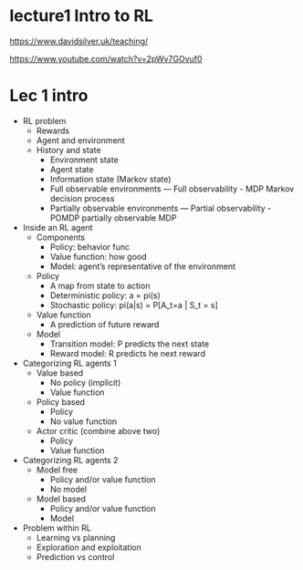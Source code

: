 # lecture1 Intro to RL

https://www.davidsilver.uk/teaching/ 

https://www.youtube.com/watch?v=2pWv7GOvuf0 


# Lec 1 intro
- RL problem
    - Rewards
    - Agent and environment
    - History and state
        - Environment state
        - Agent state
        - Information state (Markov state)
        - Full observable environments — Full observability - MDP Markov decision process 
        - Partially observable environments — Partial observability - POMDP partially observable MDP
- Inside an RL agent
    - Components
        - Policy: behavior func
        - Value function: how good
        - Model: agent’s representative of the environment
    - Policy 
        - A map from state to action
        - Deterministic policy: a = pi(s)
        - Stochastic policy: pi(a|s) = P[A_t=a | S_t = s]
    - Value function
        - A prediction of future reward
    - Model
        - Transition model: P predicts the next state
        - Reward model: R predicts he next reward
- Categorizing RL agents 1
    - Value based
        - No policy (implicit)
        - Value function
    - Policy based
        - Policy
        - No value function
    - Actor critic (combine above two)
        - Policy 
        - Value function 
- Categorizing RL agents 2
    - Model free
        - Policy and/or value function
        - No model
    - Model based
        - Policy and/or value function
        - Model
- Problem within RL
    - Learning vs planning
    - Exploration and exploitation 
    - Prediction vs control
